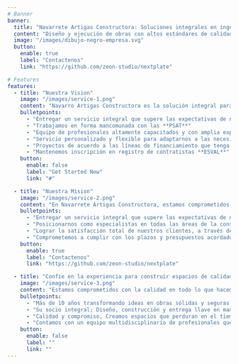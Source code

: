 ```yaml
---
# Banner
banner:
  title: "Navarrete Artigas Constructora: Soluciones integrales en ingeniería, arquitectura y ejecución de obras."
  content: "Diseño y ejecución de obras con altos estándares de calidad, seguridad y eficiencia. Un equipo profesional altamente calificado y comprometido con sus clientes."
  image: "/images/dibujo-negro-empresa.svg"
  button:
    enable: true
    label: "Contactenos"
    link: "https://github.com/zeon-studio/nextplate"

# Features
features:
  - title: "Nuestra Vision"
    image: "/images/service-1.png"
    content: "Navarro Artigas Constructora es la solución integral para sus proyectos de construcción. Lo acompañamos desde la idea inicial hasta la entrega final, ofreciendo excelencia en cada paso."
    bulletpoints:
      - "Entregar un servicio integral que supere las expectativas de nuestros clientes"
      - "Trabajamos en forma mancomunada con las **PSAT**"
      - "Equipo de profesionales altamente capacitados y con amplia experiencia."
      - "Servicio personalizado y flexible para adaptarnos a las necesidades de cada cliente."
      - "Proyectos de acuerdo a las líneas de financiamiento que tenga **SERVIU**"
      - "Mantenemos inscripción en registro de contratistas **ESVAL**"
    button:
      enable: false
      label: "Get Started Now"
      link: "#"

  - title: "Nuestra Mision"
    image: "/images/service-2.png"
    content: "En Navarrete Artigas Constructora, estamos comprometidos con la construcción de un futuro mejor para nuestros clientes, colaboradores y la comunidad."
    bulletpoints:
      - "Entregar un servicio integral que supere las expectativas de nuestros clientes."
      - "Posicionarnos como especialistas en todas las áreas de la construcción"
      - "Lograr la satisfacción total de nuestros clientes, a través de la entrega de proyectos de alta calidad"
      - "Comprometemos a cumplir con los plazos y presupuestos acordados"
    button:
      enable: true
      label: "Contactenos"
      link: "https://github.com/zeon-studio/nextplate"

  - title: "Confíe en la experiencia para construir espacios de calidad."
    image: "/images/service-3.png"
    content: "Estamos comprometidos con la calidad en todo lo que hacemos. Nos aseguramos de que tu proyecto se ejecute de acuerdo a los más altos estándares de calidad y seguridad."
    bulletpoints:
      - "Más de 10 años transformando ideas en obras sólidas y seguras."
      - "Su socio integral; Diseño, construcción y entrega llave en mano."
      - "Calidad y compromiso, Creamos espacios que perduran en el tiempo."
      - "Contamos con un equipo multidisciplinario de profesionales que puede cubrir todas las necesidades de tu proyecto."
    button:
      enable: false
      label: ""
      link: ""
---
```

